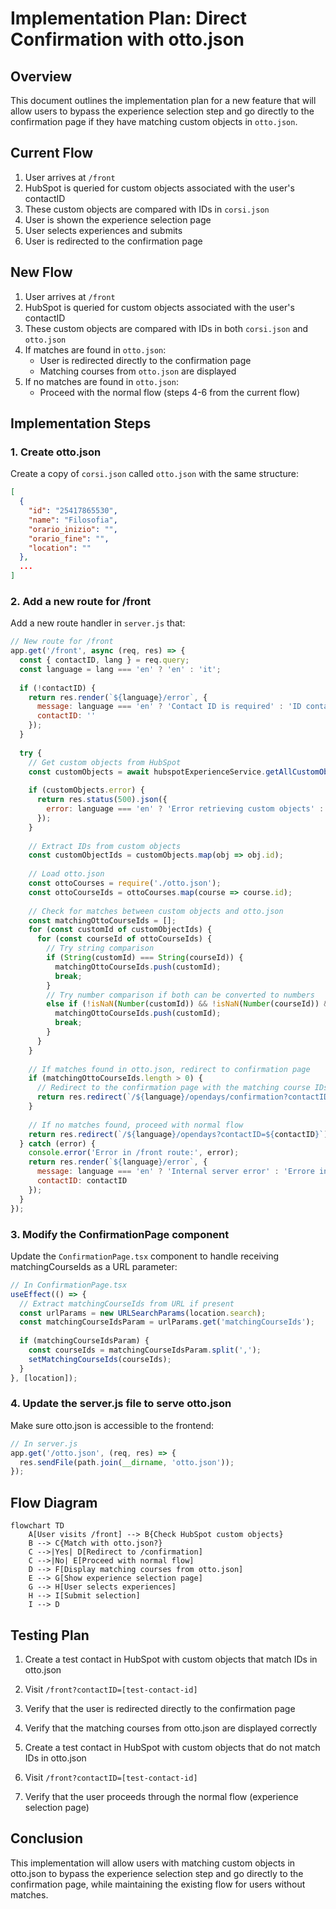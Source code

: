 # Implementation Plan: Direct Confirmation with otto.json

## Overview

This document outlines the implementation plan for a new feature that will allow users to bypass the experience selection step and go directly to the confirmation page if they have matching custom objects in `otto.json`.

## Current Flow

1. User arrives at `/front`
2. HubSpot is queried for custom objects associated with the user's contactID
3. These custom objects are compared with IDs in `corsi.json`
4. User is shown the experience selection page
5. User selects experiences and submits
6. User is redirected to the confirmation page

## New Flow

1. User arrives at `/front`
2. HubSpot is queried for custom objects associated with the user's contactID
3. These custom objects are compared with IDs in both `corsi.json` and `otto.json`
4. If matches are found in `otto.json`:
   - User is redirected directly to the confirmation page
   - Matching courses from `otto.json` are displayed
5. If no matches are found in `otto.json`:
   - Proceed with the normal flow (steps 4-6 from the current flow)

## Implementation Steps

### 1. Create otto.json

Create a copy of `corsi.json` called `otto.json` with the same structure:

```json
[
  {
    "id": "25417865530",
    "name": "Filosofia",
    "orario_inizio": "",
    "orario_fine": "",
    "location": ""
  },
  ...
]
```

### 2. Add a new route for /front

Add a new route handler in `server.js` that:

```javascript
// New route for /front
app.get('/front', async (req, res) => {
  const { contactID, lang } = req.query;
  const language = lang === 'en' ? 'en' : 'it';
  
  if (!contactID) {
    return res.render(`${language}/error`, {
      message: language === 'en' ? 'Contact ID is required' : 'ID contatto richiesto',
      contactID: ''
    });
  }
  
  try {
    // Get custom objects from HubSpot
    const customObjects = await hubspotExperienceService.getAllCustomObjects(contactID);
    
    if (customObjects.error) {
      return res.status(500).json({
        error: language === 'en' ? 'Error retrieving custom objects' : 'Errore nel recupero degli oggetti personalizzati'
      });
    }
    
    // Extract IDs from custom objects
    const customObjectIds = customObjects.map(obj => obj.id);
    
    // Load otto.json
    const ottoCourses = require('./otto.json');
    const ottoCourseIds = ottoCourses.map(course => course.id);
    
    // Check for matches between custom objects and otto.json
    const matchingOttoCourseIds = [];
    for (const customId of customObjectIds) {
      for (const courseId of ottoCourseIds) {
        // Try string comparison
        if (String(customId) === String(courseId)) {
          matchingOttoCourseIds.push(customId);
          break;
        }
        // Try number comparison if both can be converted to numbers
        else if (!isNaN(Number(customId)) && !isNaN(Number(courseId)) && Number(customId) === Number(courseId)) {
          matchingOttoCourseIds.push(customId);
          break;
        }
      }
    }
    
    // If matches found in otto.json, redirect to confirmation page
    if (matchingOttoCourseIds.length > 0) {
      // Redirect to the confirmation page with the matching course IDs
      return res.redirect(`/${language}/opendays/confirmation?contactID=${contactID}&matchingCourseIds=${matchingOttoCourseIds.join(',')}`);
    }
    
    // If no matches found, proceed with normal flow
    return res.redirect(`/${language}/opendays?contactID=${contactID}`);
  } catch (error) {
    console.error('Error in /front route:', error);
    return res.render(`${language}/error`, {
      message: language === 'en' ? 'Internal server error' : 'Errore interno del server',
      contactID: contactID
    });
  }
});
```

### 3. Modify the ConfirmationPage component

Update the `ConfirmationPage.tsx` component to handle receiving matchingCourseIds as a URL parameter:

```typescript
// In ConfirmationPage.tsx
useEffect(() => {
  // Extract matchingCourseIds from URL if present
  const urlParams = new URLSearchParams(location.search);
  const matchingCourseIdsParam = urlParams.get('matchingCourseIds');
  
  if (matchingCourseIdsParam) {
    const courseIds = matchingCourseIdsParam.split(',');
    setMatchingCourseIds(courseIds);
  }
}, [location]);
```

### 4. Update the server.js file to serve otto.json

Make sure otto.json is accessible to the frontend:

```javascript
// In server.js
app.get('/otto.json', (req, res) => {
  res.sendFile(path.join(__dirname, 'otto.json'));
});
```

## Flow Diagram

```mermaid
flowchart TD
    A[User visits /front] --> B{Check HubSpot custom objects}
    B --> C{Match with otto.json?}
    C -->|Yes| D[Redirect to /confirmation]
    C -->|No| E[Proceed with normal flow]
    D --> F[Display matching courses from otto.json]
    E --> G[Show experience selection page]
    G --> H[User selects experiences]
    H --> I[Submit selection]
    I --> D
```

## Testing Plan

1. Create a test contact in HubSpot with custom objects that match IDs in otto.json
2. Visit `/front?contactID=[test-contact-id]`
3. Verify that the user is redirected directly to the confirmation page
4. Verify that the matching courses from otto.json are displayed correctly

5. Create a test contact in HubSpot with custom objects that do not match IDs in otto.json
6. Visit `/front?contactID=[test-contact-id]`
7. Verify that the user proceeds through the normal flow (experience selection page)

## Conclusion

This implementation will allow users with matching custom objects in otto.json to bypass the experience selection step and go directly to the confirmation page, while maintaining the existing flow for users without matches.